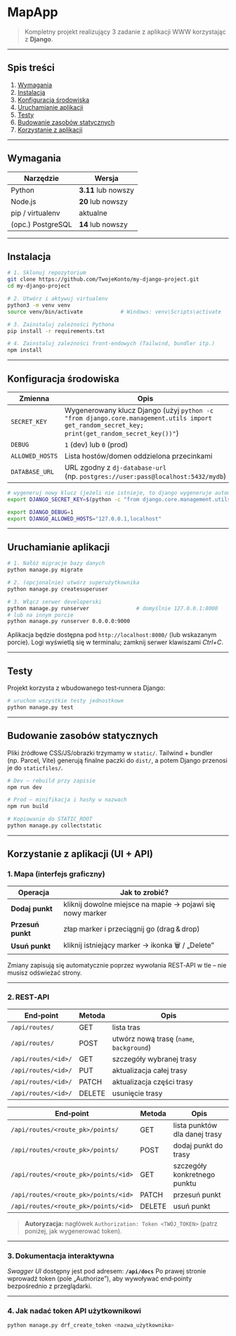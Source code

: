 # MapApp

> Kompletny projekt realizujący 3 zadanie z aplikacji WWW korzystając z **Django**.

---

## Spis treści

1. [Wymagania](#wymagania)
2. [Instalacja](#instalacja)
3. [Konfiguracja środowiska](#konfiguracja-środowiska)
4. [Uruchamianie aplikacji](#uruchamianie-aplikacji)
5. [Testy](#testy)
6. [Budowanie zasobów statycznych](#budowanie-zasobów-statycznych)
7. [Korzystanie z aplikacji](#korzystanie-zaplikacji-uiapi)

---

## Wymagania

| Narzędzie         | Wersja              |
| ----------------- | ------------------- |
| Python            | **3.11** lub nowszy |
| Node.js           | **20** lub nowszy   |
| pip / virtualenv  | aktualne            |
| (opc.) PostgreSQL | **14** lub nowszy   |

---

## Instalacja

```bash
# 1. Sklonuj repozytorium
git clone https://github.com/TwojeKonto/my-django-project.git
cd my-django-project

# 2. Utwórz i aktywuj virtualenv
python3 -m venv venv
source venv/bin/activate            # Windows: venv\Scripts\activate

# 3. Zainstaluj zależności Pythona
pip install -r requirements.txt

# 4. Zainstaluj zależności front‑endowych (Tailwind, bundler itp.)
npm install
```

---

## Konfiguracja środowiska


| Zmienna                   | Opis                                                                                                                                          |
| ------------------------- | --------------------------------------------------------------------------------------------------------------------------------------------- |
| `SECRET_KEY`              | Wygenerowany klucz Django (użyj `python -c "from django.core.management.utils import get_random_secret_key; print(get_random_secret_key())"`) |
| `DEBUG`                   | `1` (dev) lub `0` (prod)                                                                                                                      |
| `ALLOWED_HOSTS`           | Lista hostów/domen oddzielona przecinkami                                                                                                     |
| `DATABASE_URL`            | URL zgodny z `dj-database-url` (np. `postgres://user:pass@localhost:5432/mydb`)                                                               |

```bash
# wygeneruj nowy klucz (jeżeli nie istnieje, to django wygeneruje automatycznie)
export DJANGO_SECRET_KEY=$(python -c "from django.core.management.utils import get_random_secret_key; print(get_random_secret_key())")

export DJANGO_DEBUG=1
export DJANGO_ALLOWED_HOSTS="127.0.0.1,localhost"
```
---

## Uruchamianie aplikacji

```bash
# 1. Nałóż migracje bazy danych
python manage.py migrate

# 2. (opcjonalnie) utwórz superużytkownika
python manage.py createsuperuser

# 3. Włącz serwer developerski
python manage.py runserver               # domyślnie 127.0.0.1:8000
# lub na innym porcie
python manage.py runserver 0.0.0.0:9000
```

Aplikacja będzie dostępna pod `http://localhost:8000/` (lub wskazanym porcie). Logi wyświetlą się w terminalu; zamknij serwer klawiszami *Ctrl+C*.

---

## Testy

Projekt korzysta z wbudowanego test‑runnera Django:


```bash
# uruchom wszystkie testy jednostkowe
python manage.py test
```



---

## Budowanie zasobów statycznych

Pliki źródłowe CSS/JS/obrazki trzymamy w `static/`. Tailwind + bundler (np. Parcel, Vite) generują finalne paczki do `dist/`, a potem Django przenosi je do `staticfiles/`.

```bash
# Dev – rebuild przy zapisie
npm run dev

# Prod – minifikacja i hashy w nazwach
npm run build

# Kopiowanie do STATIC_ROOT
python manage.py collectstatic
```
---

## Korzystanie z aplikacji (UI + API)

### 1. Mapa (interfejs graficzny)

| Operacja                    | Jak to zrobić?                                   |
|-----------------------------|--------------------------------------------------|
| **Dodaj punkt**             | kliknij dowolne miejsce na mapie → pojawi się nowy marker |
| **Przesuń punkt**           | złap marker i przeciągnij go (drag & drop)       |
| **Usuń punkt**              | kliknij istniejący marker → ikonka 🗑 / „Delete” |

Zmiany zapisują się automatycznie poprzez wywołania REST‑API w tle – nie musisz odświeżać strony.

---

### 2. REST‑API

| End‑point                | Metoda | Opis                                                |
|--------------------------|--------|-----------------------------------------------------|
| `/api/routes/`           | GET    | lista tras                                          |
| `/api/routes/`           | POST   | utwórz nową trasę (`name`, `background`)            |
| `/api/routes/<id>/`      | GET    | szczegóły wybranej trasy                            |
| `/api/routes/<id>/`      | PUT    | aktualizacja całej trasy                            |
| `/api/routes/<id>/`      | PATCH  | aktualizacja części trasy                           |
| `/api/routes/<id>/`      | DELETE | usunięcie trasy                                     |

| End‑point                           | Metoda  | Opis                                    |
|-------------------------------------|---------|-----------------------------------------|
| `/api/routes/<route_pk>/points/`    | GET     | lista punktów dla danej trasy           |
| `/api/routes/<route_pk>/points/`    | POST    | dodaj punkt do trasy                    |
| `/api/routes/<route_pk>/points/<id>`| GET     | szczegóły konkretnego punktu            |
| `/api/routes/<route_pk>/points/<id>`| PATCH   | przesuń punkt                           |
| `/api/routes/<route_pk>/points/<id>`| DELETE  | usuń punkt                              |

> **Autoryzacja:** nagłówek `Authorization: Token <TWÓJ_TOKEN>`
> (patrz poniżej, jak wygenerować token).

---

### 3. Dokumentacja interaktywna

*Swagger UI* dostępny jest pod adresem: **`/api/docs`**
Po prawej stronie wprowadź token (pole „Authorize”), aby wywoływać end‑pointy bezpośrednio z przeglądarki.

---

### 4. Jak nadać token API użytkownikowi

```bash
python manage.py drf_create_token <nazwa_użytkownika>
```
